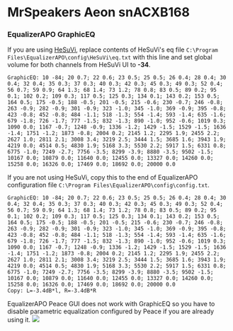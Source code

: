 # MrSpeakers Aeon snACXB168
### EqualizerAPO GraphicEQ
If you are using [HeSuVi](https://sourceforge.net/projects/hesuvi/), replace contents of HeSuVi's eq file `C:\Program Files\EqualizerAPO\config\HeSuVi\eq.txt` with this line and set global volume for both channels from HeSuVi UI to **-34**.
```
GraphicEQ: 10 -84; 20 0.7; 22 0.6; 23 0.5; 25 0.5; 26 0.4; 28 0.4; 30 0.4; 32 0.4; 35 0.3; 37 0.3; 40 0.3; 42 0.3; 45 0.3; 49 0.3; 52 0.4; 56 0.7; 59 0.9; 64 1.3; 68 1.4; 73 1.2; 78 0.8; 83 0.5; 89 0.2; 95 0.1; 102 0.2; 109 0.3; 117 0.5; 125 0.3; 134 0.1; 143 0.2; 153 0.5; 164 0.5; 175 -0.5; 188 -0.5; 201 -0.5; 215 -0.6; 230 -0.7; 246 -0.8; 263 -0.9; 282 -0.9; 301 -0.9; 323 -1.0; 345 -1.0; 369 -0.9; 395 -0.8; 423 -0.8; 452 -0.8; 484 -1.1; 518 -1.3; 554 -1.4; 593 -1.4; 635 -1.6; 679 -1.8; 726 -1.7; 777 -1.5; 832 -1.3; 890 -1.0; 952 -0.6; 1019 0.3; 1090 0.0; 1167 -0.7; 1248 -0.9; 1336 -1.2; 1429 -1.5; 1529 -1.5; 1636 -1.4; 1751 -1.2; 1873 -0.8; 2004 0.2; 2145 1.2; 2295 1.9; 2455 2.2; 2627 1.0; 2811 2.1; 3008 3.4; 3219 2.5; 3444 1.5; 3685 1.6; 3943 1.9; 4219 0.0; 4514 0.5; 4830 1.9; 5168 3.3; 5530 2.2; 5917 1.5; 6331 0.8; 6775 -1.0; 7249 -2.7; 7756 -3.5; 8299 -3.9; 8880 -3.5; 9502 -1.5; 10167 0.0; 10879 0.0; 11640 0.0; 12455 0.0; 13327 0.0; 14260 0.0; 15258 0.0; 16326 0.0; 17469 0.0; 18692 0.0; 20000 0.0
```
If you are not using HeSuVi, copy this to the end of EqualizerAPO configuration file `C:\Program Files\EqualizerAPO\config\config.txt`.
```
GraphicEQ: 10 -84; 20 0.7; 22 0.6; 23 0.5; 25 0.5; 26 0.4; 28 0.4; 30 0.4; 32 0.4; 35 0.3; 37 0.3; 40 0.3; 42 0.3; 45 0.3; 49 0.3; 52 0.4; 56 0.7; 59 0.9; 64 1.3; 68 1.4; 73 1.2; 78 0.8; 83 0.5; 89 0.2; 95 0.1; 102 0.2; 109 0.3; 117 0.5; 125 0.3; 134 0.1; 143 0.2; 153 0.5; 164 0.5; 175 -0.5; 188 -0.5; 201 -0.5; 215 -0.6; 230 -0.7; 246 -0.8; 263 -0.9; 282 -0.9; 301 -0.9; 323 -1.0; 345 -1.0; 369 -0.9; 395 -0.8; 423 -0.8; 452 -0.8; 484 -1.1; 518 -1.3; 554 -1.4; 593 -1.4; 635 -1.6; 679 -1.8; 726 -1.7; 777 -1.5; 832 -1.3; 890 -1.0; 952 -0.6; 1019 0.3; 1090 0.0; 1167 -0.7; 1248 -0.9; 1336 -1.2; 1429 -1.5; 1529 -1.5; 1636 -1.4; 1751 -1.2; 1873 -0.8; 2004 0.2; 2145 1.2; 2295 1.9; 2455 2.2; 2627 1.0; 2811 2.1; 3008 3.4; 3219 2.5; 3444 1.5; 3685 1.6; 3943 1.9; 4219 0.0; 4514 0.5; 4830 1.9; 5168 3.3; 5530 2.2; 5917 1.5; 6331 0.8; 6775 -1.0; 7249 -2.7; 7756 -3.5; 8299 -3.9; 8880 -3.5; 9502 -1.5; 10167 0.0; 10879 0.0; 11640 0.0; 12455 0.0; 13327 0.0; 14260 0.0; 15258 0.0; 16326 0.0; 17469 0.0; 18692 0.0; 20000 0.0
Copy: L=-3.4dB*l, R=-3.4dB*R
```
EqualizerAPO Peace GUI does not work with GraphicEQ so you have to disable parametric equalization configured by Peace if you are already using it.
![](https://raw.githubusercontent.com/jaakkopasanen/AutoEq/master/results/SBAF-Serious/innerfidelity/onear/MrSpeakers%20Aeon%20snACXB168/MrSpeakers%20Aeon%20snACXB168.png)

